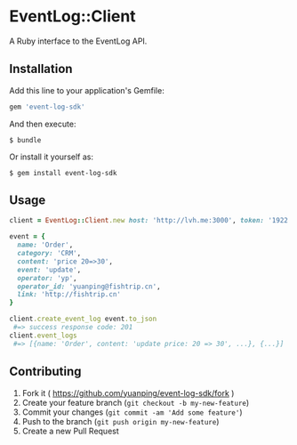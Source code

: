# EventLog::Client

A Ruby interface to the EventLog API.

## Installation

Add this line to your application's Gemfile:

```ruby
gem 'event-log-sdk'
```

And then execute:

    $ bundle

Or install it yourself as:

    $ gem install event-log-sdk

## Usage

```ruby
client = EventLog::Client.new host: 'http://lvh.me:3000', token: '1922:RkPYCtz7v9p-KHh7LCxv', version: 'v1'

event = { 
  name: 'Order',
  category: 'CRM',
  content: 'price 20=>30',
  event: 'update',
  operator: 'yp',
  operator_id: 'yuanping@fishtrip.cn',
  link: 'http://fishtrip.cn'
}

client.create_event_log event.to_json
 #=> success response code: 201
client.event_logs
 #=> [{name: 'Order', content: 'update price: 20 => 30', ...}, {...}]
```
## Contributing

1. Fork it ( https://github.com/yuanping/event-log-sdk/fork )
2. Create your feature branch (`git checkout -b my-new-feature`)
3. Commit your changes (`git commit -am 'Add some feature'`)
4. Push to the branch (`git push origin my-new-feature`)
5. Create a new Pull Request
